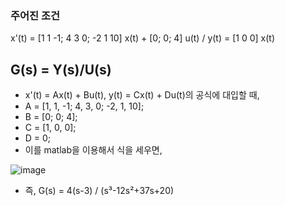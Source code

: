 ### 주어진 조건
x'(t) = [1   1  -1; 4  3  0; -2  1  10] x(t) + [0; 0; 4] u(t) / y(t) = [1  0  0] x(t)
## G(s) = Y(s)/U(s)

- x'(t) = Ax(t) + Bu(t), y(t) = Cx(t) + Du(t)의 공식에 대입할 때,
- A = [1, 1, -1; 4, 3, 0; -2, 1, 10];
- B = [0; 0; 4];
- C = [1, 0, 0];
- D = 0;
- 이를 matlab을 이용해서 식을 세우면,

![image](https://github.com/moonsungang/homework-solution/assets/144924760/80a4664e-8a59-4302-a5e8-e54157a9bc7d)

- 즉, G(s) = 4(s-3) / (s³-12s²+37s+20)
